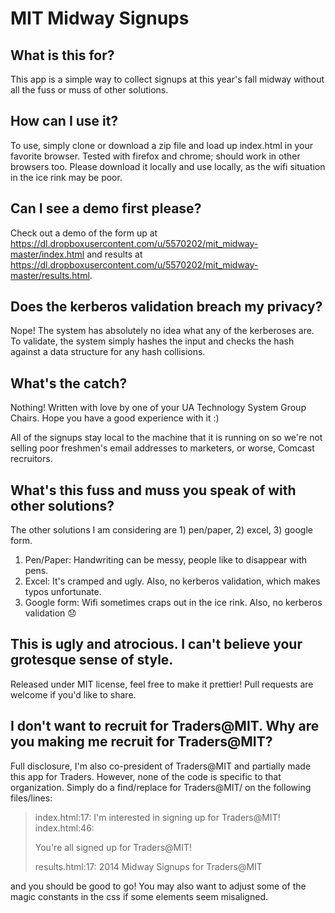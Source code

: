 # MIT Midway Signups

## What is this for?
This app is a simple way to collect signups at this year's fall midway without all the fuss or muss of other solutions.

## How can I use it?
To use, simply clone or download a zip file and load up index.html in your favorite browser.  Tested with firefox and
chrome; should work in other browsers too.  Please download it locally and use locally, as the wifi situation in the ice
rink may be poor.

## Can I see a demo first please?
Check out a demo of the form up at https://dl.dropboxusercontent.com/u/5570202/mit_midway-master/index.html
and results at https://dl.dropboxusercontent.com/u/5570202/mit_midway-master/results.html.

## Does the kerberos validation breach my privacy?
Nope!  The system has absolutely no idea what any of the kerberoses are.  To validate, the system simply hashes the input
and checks the hash against a data structure for any hash collisions.

## What's the catch?
Nothing!  Written with love by one of your UA Technology System Group Chairs.  Hope you have a good experience with it :)

All of the signups stay local to the machine that it is running on so we're not selling poor freshmen's email addresses
to marketers, or worse, Comcast recruitors.

## What's this fuss and muss you speak of with other solutions?
The other solutions I am considering are 1) pen/paper, 2) excel, 3) google form.

1. Pen/Paper: Handwriting can be messy, people like to disappear with pens.
2. Excel: It's cramped and ugly.  Also, no kerberos validation, which makes typos unfortunate.
3. Google form:  Wifi sometimes craps out in the ice rink.  Also, no kerberos validation :disappointed:

## This is ugly and atrocious.  I can't believe your grotesque sense of style.
Released under MIT license, feel free to make it prettier!  Pull requests are welcome if you'd like to share.

## I don't want to recruit for Traders@MIT.  Why are you making me recruit for Traders@MIT?
Full disclosure, I'm also co-president of Traders@MIT and partially made this app for Traders.  However, none of the code
is specific to that organization.  Simply do a find/replace for Traders@MIT/<your club name> on the following files/lines:

>index.html:17:                I'm interested in signing up for Traders@MIT!
>index.html:46:                    <p>You're all signed up for Traders@MIT!</p>
>results.html:17:                2014 Midway Signups for Traders@MIT

and you should be good to go!  You may also want to adjust some of the magic constants in the css if some elements seem misaligned.
